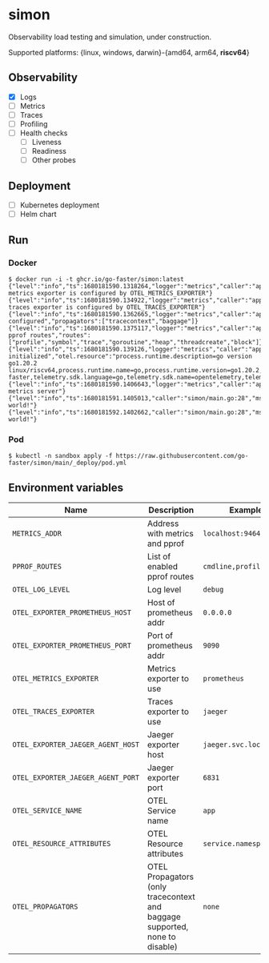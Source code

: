 # simon

Observability load testing and simulation, under construction.

Supported platforms: {linux, windows, darwin}-{amd64, arm64, **riscv64**}

## Observability
- [x] Logs
- [ ] Metrics
- [ ] Traces
- [ ] Profiling
- [ ] Health checks
  - [ ] Liveness
  - [ ] Readiness
  - [ ] Other probes

## Deployment
- [ ] Kubernetes deployment
- [ ] Helm chart

## Run

### Docker
```console
$ docker run -i -t ghcr.io/go-faster/simon:latest
{"level":"info","ts":1680181590.1318264,"logger":"metrics","caller":"app/metrics.go:286","msg":"No metrics exporter is configured by OTEL_METRICS_EXPORTER"}
{"level":"info","ts":1680181590.134922,"logger":"metrics","caller":"app/metrics.go:319","msg":"No traces exporter is configured by OTEL_TRACES_EXPORTER"}
{"level":"info","ts":1680181590.1362665,"logger":"metrics","caller":"app/metrics.go:356","msg":"Propagators configured","propagators":["tracecontext","baggage"]}
{"level":"info","ts":1680181590.1375117,"logger":"metrics","caller":"app/metrics.go:112","msg":"Registering pprof routes","routes":["profile","symbol","trace","goroutine","heap","threadcreate","block"]}
{"level":"info","ts":1680181590.139126,"logger":"metrics","caller":"app/metrics.go:379","msg":"Metrics initialized","otel.resource":"process.runtime.description=go version go1.20.2 linux/riscv64,process.runtime.name=go,process.runtime.version=go1.20.2,service.name=simon,service.namespace=go-faster,telemetry.sdk.language=go,telemetry.sdk.name=opentelemetry,telemetry.sdk.version=1.14.0","metrics.http.addr":"localhost:9464"}
{"level":"info","ts":1680181590.1406643,"logger":"metrics","caller":"app/metrics.go:62","msg":"Starting metrics server"}
{"level":"info","ts":1680181591.1405013,"caller":"simon/main.go:28","msg":"Hello, world!"}
{"level":"info","ts":1680181592.1402662,"caller":"simon/main.go:28","msg":"Hello, world!"}
```

### Pod

```console
$ kubectl -n sandbox apply -f https://raw.githubusercontent.com/go-faster/simon/main/_deploy/pod.yml
```

## Environment variables

| Name                              | Description                                                                 | Example                 | Default                                                      |
|-----------------------------------|-----------------------------------------------------------------------------|-------------------------|--------------------------------------------------------------|
| `METRICS_ADDR`                    | Address with metrics and pprof                                              | `localhost:9464`        | To prometheus addr                                           |
| `PPROF_ROUTES`                    | List of enabled pprof routes                                                | `cmdline,profile`       | profile, symbol, trace, goroutine, heap, threadcreate, block |
| `OTEL_LOG_LEVEL`                  | Log level                                                                   | `debug`                 | `info`                                                       |
| `OTEL_EXPORTER_PROMETHEUS_HOST`   | Host of prometheus addr                                                     | `0.0.0.0`               | `localhost`                                                  |
| `OTEL_EXPORTER_PROMETHEUS_PORT`   | Port of prometheus addr                                                     | `9090`                  | `9464`                                                       |
| `OTEL_METRICS_EXPORTER`           | Metrics exporter to use                                                     | `prometheus`            | `none`                                                       |
| `OTEL_TRACES_EXPORTER`            | Traces exporter to use                                                      | `jaeger`                | `none`                                                       |
| `OTEL_EXPORTER_JAEGER_AGENT_HOST` | Jaeger exporter host                                                        | `jaeger.svc.local`      | `localhost`                                                  |
| `OTEL_EXPORTER_JAEGER_AGENT_PORT` | Jaeger exporter port                                                        | `6831`                  | `6831`                                                       |
| `OTEL_SERVICE_NAME`               | OTEL Service name                                                           | `app`                   | `unknown_service`                                            |
| `OTEL_RESOURCE_ATTRIBUTES`        | OTEL Resource attributes                                                    | `service.namespace=pfm` |                                                              |
| `OTEL_PROPAGATORS`                | OTEL Propagators (only tracecontext and baggage supported, none to disable) | `none`                  | `tracecontext,baggage`                                       |

